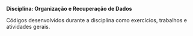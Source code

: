 **Disciplina: Organização e Recuperação de Dados**

Códigos desenvolvidos durante a disciplina como exercícios, trabalhos e atividades gerais.
